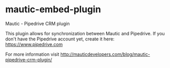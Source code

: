# mautic-embed-plugin
Mautic - Pipedrive CRM plugin


This plugin allows for synchronization between Mautic and Pipedrive. If you don't have the Pipedrive account yet, create it here: https://www.pipedrive.com

For more information visit 
http://mauticdevelopers.com/blog/mautic-pipedrive-crm-plugin/
